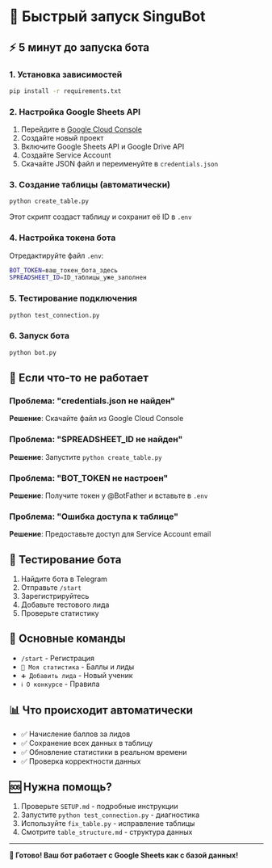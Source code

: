 # 🚀 Быстрый запуск SinguBot

## ⚡ 5 минут до запуска бота

### 1. Установка зависимостей
```bash
pip install -r requirements.txt
```

### 2. Настройка Google Sheets API
1. Перейдите в [Google Cloud Console](https://console.cloud.google.com/)
2. Создайте новый проект
3. Включите Google Sheets API и Google Drive API
4. Создайте Service Account
5. Скачайте JSON файл и переименуйте в `credentials.json`

### 3. Создание таблицы (автоматически)
```bash
python create_table.py
```
Этот скрипт создаст таблицу и сохранит её ID в `.env`

### 4. Настройка токена бота
Отредактируйте файл `.env`:
```bash
BOT_TOKEN=ваш_токен_бота_здесь
SPREADSHEET_ID=ID_таблицы_уже_заполнен
```

### 5. Тестирование подключения
```bash
python test_connection.py
```

### 6. Запуск бота
```bash
python bot.py
```

## 🔧 Если что-то не работает

### Проблема: "credentials.json не найден"
**Решение**: Скачайте файл из Google Cloud Console

### Проблема: "SPREADSHEET_ID не найден"
**Решение**: Запустите `python create_table.py`

### Проблема: "BOT_TOKEN не настроен"
**Решение**: Получите токен у @BotFather и вставьте в `.env`

### Проблема: "Ошибка доступа к таблице"
**Решение**: Предоставьте доступ для Service Account email

## 📱 Тестирование бота

1. Найдите бота в Telegram
2. Отправьте `/start`
3. Зарегистрируйтесь
4. Добавьте тестового лида
5. Проверьте статистику

## 🎯 Основные команды

- `/start` - Регистрация
- `👤 Моя статистика` - Баллы и лиды
- `➕ Добавить лида` - Новый ученик
- `ℹ️ О конкурсе` - Правила

## 📊 Что происходит автоматически

- ✅ Начисление баллов за лидов
- ✅ Сохранение всех данных в таблицу
- ✅ Обновление статистики в реальном времени
- ✅ Проверка корректности данных

## 🆘 Нужна помощь?

1. Проверьте `SETUP.md` - подробные инструкции
2. Запустите `python test_connection.py` - диагностика
3. Используйте `fix_table.py` - исправление таблицы
4. Смотрите `table_structure.md` - структура данных

---

**🎉 Готово! Ваш бот работает с Google Sheets как с базой данных!**
